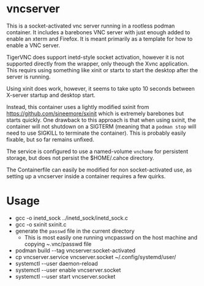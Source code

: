 # vncserver

This is a socket-activated vnc server running in a rootless podman container.
It includes a barebones VNC server with just enough added to enable an xterm
and Firefox.  It is meant primarily as a template for how to enable a VNC
server.

TigerVNC does support inetd-style socket activation, however it is not supported
directly from the wrapper, only theough the Xvnc application.  This requirs using
something like xinit or startx to start the desktop after the server is running.

Using xinit does work, however, it seems to take upto 10 seconds between X-server
startup and desktop start.

Instead, this container uses a lightly modified sxinit from https://github.com/sineemore/sxinit
which is extremely barebones but starts quickly. One drawback to this approach
is that when using sxinit, the container will not shutdown on a SIGTERM
(meaning that a `podman stop` will need to use SIGKILL to terminate the container).
This is probably easily fixable, but so far remains unfixed.

The service is configured to use a named-volume `vnchome` for persistent storage, but
does not persist the $HOME/.cahce directory.

The Containerfile can easily be modified for non socket-activated use, as setting up
a vncserver inside a container requires a few quirks.

# Usage

* gcc -o inetd_sock ../inetd_sock/inetd_sock.c
* gcc -o sxinit sxinit.c
* generate the `passwd` file in the current directory
  * This is most easily one running vncpasswd on the host machine and copying ~.vnc/passwd
    file
* podman build --tag vncserver:socket-activated
* cp vncserver.service vncserver.socket ~/.config/systemd/user/
* systemctl --user daemon-reload
* systemctl --user enable vncserver.socket
* systemctl --user start vncserver.socket


